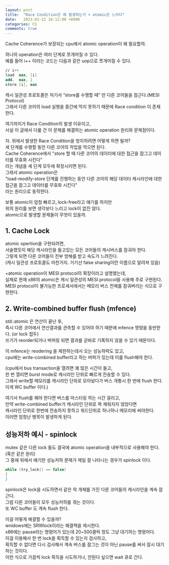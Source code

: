 ```yaml
---
layout: post
title:  "Race Condition은 왜 발생하는가 + atomic은 느리다"
date:   2023-03-22 16:12:00 +0900
categories: CS
comments: true
---
```

Cache Coherence가 보장되는 cpu에서 atomic operation이 왜 필요할까.  

하나의 operation은 여러 단계로 쪼개어질 수 있다.  
예를 들어 i++ 이라는 코드는 다음과 같은 uop으로 쪼개어질 수 있다.  
```nasm
// i++
load  eax, [i]
add.  eax, 1
store [i], eax
```  
캐시 일관성 프로토콜은 저기서 “store를 수행할 때” 만 다른 코어들을 잠근다.(MESI Protocol)  
그래서 다른 코어의 load 실행을 중간에 막지 못하기 때문에 Race condition 이 존재한다.  

여기까지가 Race Condition의 발생 이유이고,  
사실 이 글에서 다룰 건 이 문제를 해결하는 atomic operation 원리와 문제점이다.  

자. 위에서 발생한 Race Condition을 방지하려면 어떻게 하면 될까?  
세 단계를 수행할 동안 다른 코어의 작업을 막으면 된다.  
Cache Coherence에서 "store 할 때 다른 코어의 데이터에 대한 접근을 잠그고 데이터를 무효화 시킨다"  
라는 개념을 세 단계 모두에 확장시키면 된다.  
그래서 atomic operation은  
"load-modify-store 단계를 진행하는 동안 다른 코어의 해당 데이터 캐시라인에 대한 접근을 잠그고 데이터를 무효화 시킨다"  
라는 원리으로 동작한다.  

보통 atomic이 엄청 빠르고, lock-free라고 얘기를 하지만  
위의 원리를 보면 생각보다 느리고 lock이 없진 않다.  
atomic으로 발생할 문제들이 무엇이 있을까.  

## 1. Cache Lock  
atomic opertion을 구현되려면,  
서술했듯이 해당 캐시라인을 들고있는 모든 코어들의 캐시버스를 잠궈야 한다.  
그렇게 되면 다른 코어들이 전부 방해를 받고 속도가 느려진다.  
(캐시 일관성 프로토콜도 마찬가지. 거기선 false sharing이란 이름으로 알려져 있음)  

+atomic operation이 MESI protocol의 확장이라고 설명했는데,  
실제로 현재 x86의 atomic은 캐시 일관성의 MESI protocol을 사용해 주로 구현된다.  
MESI protocol이 불가능한 프로세서에서는 메모리 버스 전체를 잠궈버리는 식으로 구현한다.  

## 2. Write-combined buffer flush (mfence)  
std::atomic 은 연산이 끝난 후,  
즉시 다른 코어에서 연산결과를 관측할 수 있어야 하기 때문에 mfence 명령을 동반한다. (or lock 접두)  
쓰기가 reorder되거나 버퍼링 되면 결과를 곧바로 기록하지 않을 수 있기 때문이다.  

이 mfence는 reodering 을 제한하는데서 오는 성능하락도 있고,  
cpu에는 write-combined buffer라고 하는 버퍼가 있는데 이를 flush해야 한다.  

(cpu에서 bus transaction을 열려면 꽤 많은 시간이 들고,  
한 번 열리면 burst mode로 캐시라인 단위로 빠르게 전송할 수 있다.  
그래서 write할 메모리를 캐시라인 단위로 모아놨다가 버스 개통시 한 번에 flush 한다.  
이게 WC buffer 이다.)  

여기서 flush를 해야 한다면 버스를 마스터링 하는 시간 걸리고,  
만약 write-combined buffer가 캐시라인 단위로 꽉 채워지지 않았다면  
캐시라인 단위로 한번에 전송하지 못하고 워드단위로 하나하나 메모리에 써야한다.  
이러면 엄청난 병목이 발생하게 된다.  

## 성능저하 예시 - spinlock  
mutex 같은 다른 lock 들도 결국에 atomic operation을 내부적으로 사용해야 한다.  
(혹은 같은 원리)  
그 중에 위에서 얘기한 성능저하 문제가 제일 잘 나타나는 경우가 spinlock 이다.  
```c
while (try_lock() == false)
{
}
```
spinlock은 lock을 시도하면서 같은 락 개체를 가진 다른 코어들의 캐시라인을 계속 잠근다.  
그럼 다른 코어들이 모두 성능저하를 겪는 것이다.  
또 WC buffer 도 계속 flush 한다.  

이걸 어떻게 해결할 수 있을까?  
wnidows에는 SRWlock이라는 해결책을 제시한다.  
x86에는 pause라는 명령어가 있는데 20~500클럭 정도 그냥 대기하는 명령어다.  
이걸 이용해서 한 번 lock을 획득할 수 있는지 검사하고,  
획득할 수 없다면 다시 검사해서 계속 버스를 잠그는 것이 아닌 pause를 써서 잠시 대기하는 것이다.  
이런 식으로 가끔씩 lock 획득을 시도하거나, 안된다 싶으면 wait 큐로 간다.  